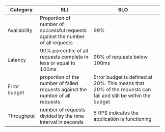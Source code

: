 | **Category** | **SLI**                                                                        | **SLO**                                                                                                     |  |
|--------------|--------------------------------------------------------------------------------|-------------------------------------------------------------------------------------------------------------|-------------------|
| Availability | Proportion of number of successful requests against the number of all requests | 99%                                                                                                         |                   |
| Latency      | 90% percentile of all requests complete in less or equal to 100ms              | 90% of requests below 100ms                                                                                 |                   |
| Error budget | proportion of the number of failed requests against the number of all requests | Error budget is defined at 20%. This means that 20% of the requests can fail and still be within the budget |                   |
| Throughput   | number of requests divided by the time interval in seconds                     | 5 RPS indicates the application is functioning                                                              |                   |

